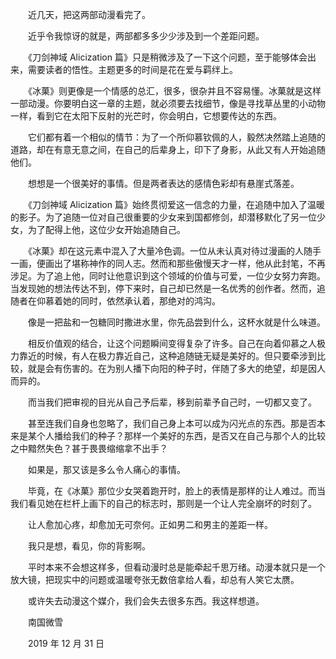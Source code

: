 　　近几天，把这两部动漫看完了。

　　近乎令我惊讶的就是，两部都多多少少涉及到一个差距问题。

　　《刀剑神域 Alicization 篇》只是稍微涉及了一下这个问题，至于能够体会出来，需要读者的悟性。主题更多的时间是花在爱与羁绊上。

　　《冰菓》则更像是一个情感的总汇，很多，很杂并且不容易懂。冰菓就是这样一部动漫。你要明白这一章的主题，就必须要去找细节，像是寻找草丛里的小动物一样，看到它在太阳下反射的光芒时，你会明白，它想要传达的东西。

　　它们都有着一个相似的情节：为了一个所仰慕钦佩的人，毅然决然踏上追随的道路，却在有意无意之间，在自己的后辈身上，印下了身影，从此又有人开始追随他们。

　　想想是一个很美好的事情。但是两者表达的感情色彩却有悬崖式落差。

　　《刀剑神域 Alicization 篇》始终贯彻爱这一信念的力量，在追随中加入了温暖的影子。为了追随一位对自己很重要的少女来到国都修剑，却潜移默化了另一位少女，为了配得上他，这位少女开始追随自己。

　　《冰菓》却在这元素中混入了大量冷色调。一位从未认真对待过漫画的人随手一画，便画出了堪称神作的同人志。然而和那些傲慢天才一样，他从此封笔，不再涉足。为了追上他，同时让他意识到这个领域的价值与可爱，一位少女努力奔跑。当发现她的想法传达不到，停下来时，自己却已然是一名优秀的创作者。然而，追随者在仰慕着她的同时，依然承认着，那绝对的鸿沟。

　　像是一把盐和一包糖同时撒进水里，你先品尝到什么，这杯水就是什么味道。

　　相反价值观的结合，让这个问题瞬间变得复杂了许多。自己在向着仰慕之人极力靠近的时候，有人在极力靠近自己，这种追随链无疑是美好的。但只要牵涉到比较，就是会有伤害的。在为别人播下向阳的种子时，伴随了多大的绝望，却是因人而异的。

　　而当我们把审视的目光从自己予后辈，移到前辈予自己时，一切都又变了。

　　甚至连我们自身也忽略了，我们自己身上本可以成为闪光点的东西。那是否本来是某个人播给我们的种子？那样一个美好的东西，是否又在自己与那个人的比较之中黯然失色？甚于畏畏缩缩拿不出手？

　　如果是，那又该是多么令人痛心的事情。

　　毕竟，在《冰菓》那位少女哭着跑开时，脸上的表情是那样的让人难过。而当我们看见她在栏杆上画下的自己的标志时，那则是一个让人完全崩坏的时刻了。

　　让人愈加心疼，却愈加无可奈何。正如男二和男主的差距一样。

　　我只是想，看见，你的背影啊。



　　平时本来不会想这样多，但看动漫时总是能牵起千思万绪。动漫本就只是一个放大镜，把现实中的问题或温暖夸张无数倍拿给人看，却总有人笑它太赝。

　　或许失去动漫这个媒介，我们会失去很多东西。我这样想道。



　　南国微雪

　　2019 年 12 月 31 日

